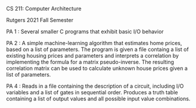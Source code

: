 CS 211: Computer Architecture

Rutgers 2021 Fall Semester

PA 1 : Several smaller C programs that exhibit basic I/O behavior

PA 2 : A simple machine-learning algorithm that estimates home prices, based on a list of parameters.
       The program is given a file containg a list of existing housing prices and parameters and interprets a correlation
       by implementing the formula for a matrix pseudo-inverse. The resulting correlation matrix can be used
       to calculate unknown house prices given a list of parameters.

PA 4 : Reads in a file containing the description of a circuit, including I/O variables and a list of gates in sequential
       order. Produces a truth table containing a list of output values and all possible input value combinations.
